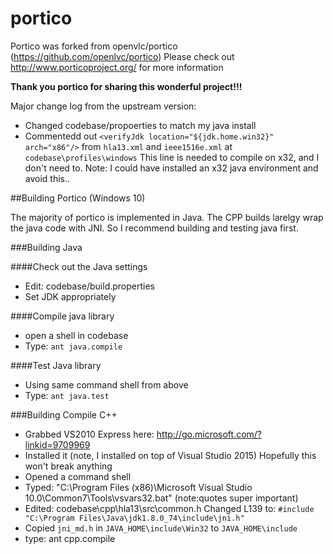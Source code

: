 # portico
Portico was forked from openvlc/portico (https://github.com/openlvc/portico)
Please check out http://www.porticoproject.org/ for more information

**Thank you portico for sharing this wonderful project!!!**

Major change log from the upstream version:

- Changed codebase/propoerties to match my java install
- Commentedd out   `<verifyJdk location="${jdk.home.win32}" arch="x86"/>` from `hla13.xml` and `ieee1516e.xml` at `codebase\profiles\windows`  This line is needed to compile on x32, and I don't need to.  Note:  I could have installed an x32 java environment and avoid this..

##Building Portico (Windows 10)

The majority of portico is implemented in Java.  The CPP builds larelgy wrap the java code with JNI.  So I recommend building and testing java first.

###Building Java

####Check out the Java settings
- Edit:  codebase/build.properties
- Set JDK appropriately

####Compile java library
- open a shell in codebase
- Type: `ant java.compile`

####Test Java library
- Using same command shell from above
- Type: `ant java.test`

###Building Compile C++

- Grabbed VS2010 Express here: http://go.microsoft.com/?linkid=9709969
- Installed it (note, I installed on top of Visual Studio 2015) Hopefully this won't break anything
- Opened a command shell
- Typed: "C:\Program Files (x86)\Microsoft Visual Studio 10.0\Common7\Tools\vsvars32.bat"  (note:quotes super important)
- Edited: codebase\cpp\hla13\src\common.h
          Changed L139 to: `#include "C:\Program Files\Java\jdk1.8.0_74\include\jni.h"`
- Copied `jni_md.h` in `JAVA_HOME\include\Win32` to `JAVA_HOME\include`
- type: ant cpp.compile

